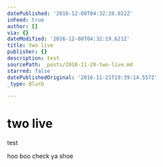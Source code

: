 ```yaml
---
datePublished: '2016-12-08T04:32:20.022Z'
inFeed: true
author: []
via: {}
dateModified: '2016-12-08T04:32:19.621Z'
title: two live
publisher: {}
description: test
sourcePath: _posts/2016-11-20-two-live.md
starred: false
datePublishedOriginal: '2016-11-21T19:39:14.557Z'
_type: Blurb

---
```

# two live

test

hoo boo check ya shoe